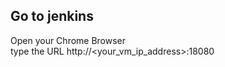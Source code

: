 ## Go to jenkins
Open your Chrome Browser    
type the URL  http://<your_vm_ip_address>:18080   



